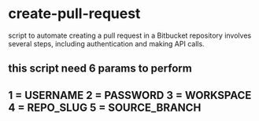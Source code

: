 # create-pull-request
 script to automate creating a pull request in a Bitbucket repository involves several steps, including authentication and making API calls.

this script need 6 params to perform
---------------------------------------------------------------------
1 = USERNAME
2 = PASSWORD
3 = WORKSPACE
4 = REPO_SLUG
5 = SOURCE_BRANCH
--------------------------------------------------------------------

